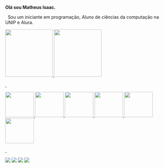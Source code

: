 **Olá sou Matheus Isaac.** 

&nbsp;
Sou um iniciante em programação, Aluno de ciências da computação na UNIP e Alura.


<div>
  <a href="https://github.com/C4nisAku">
  <img height="150em" src="https://github-readme-stats.vercel.app/api?username=C4nisAku&show_icons=true&theme=chartreuse-dark&include_all_commits=true&count_private=true"/>
  <img height="150em" src="https://github-readme-stats.vercel.app/api/top-langs/?username=C4nisAku&layout=compact&langs_count=7&theme=chartreuse-dark"/>
</div>

&nbsp;
<div>    
<img aling= center height = "80" width = "90" src="https://cdn.jsdelivr.net/gh/devicons/devicon/icons/python/python-original-wordmark.svg" />
<img aling= center height = "80" width = "90" src="https://cdn.jsdelivr.net/gh/devicons/devicon/icons/java/java-original-wordmark.svg" />
<img aling= center height = "80" width = "90" src="https://cdn.jsdelivr.net/gh/devicons/devicon/icons/mysql/mysql-original-wordmark.svg" />
<img aling= center height = "80" width = "90" src="https://cdn.jsdelivr.net/gh/devicons/devicon/icons/html5/html5-original-wordmark.svg" />
<img aling= center height = "80" width = "90" src="https://cdn.jsdelivr.net/gh/devicons/devicon/icons/css3/css3-original-wordmark.svg" />
<img aling= center height = "80" width = "90" src="https://cdn.jsdelivr.net/gh/devicons/devicon/icons/linux/linux-original.svg" />   
</div>

&nbsp;  
<div>  
  <a href="https://www.instagram.com/c4nis_404/" target="_blank"><img src="https://img.shields.io/badge/-Instagram-%23E4405F?style=for-the-badge&logo=instagram&logoColor=white" target="_blank"></a>
 	<a href="https://www.twitch.tv/c4nis404" target="_blank"><img src="https://img.shields.io/badge/Twitch-9146FF?style=for-the-badge&logo=twitch&logoColor=white" target="_blank"></a>
 <a href="https://discord.gg/4XrJzRK" target="_blank"><img src="https://img.shields.io/badge/Discord-7289DA?style=for-the-badge&logo=discord&logoColor=white" target="_blank"></a> 
  <a href="https://www.linkedin.com/in/matheus-silva-951193219/" target="_blank"><img src="https://img.shields.io/badge/-LinkedIn-%230077B5?style=for-the-badge&logo=linkedin&logoColor=white" target="_blank"></a> 
 
</div>
